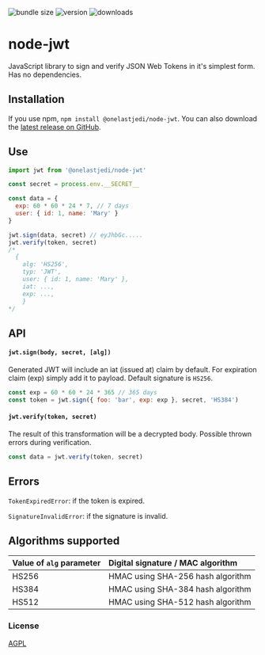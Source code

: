 ![bundle size](https://img.shields.io/bundlephobia/minzip/@onelastjedi/node-jwt)
![version](https://img.shields.io/npm/v/@onelastjedi/node-jwt)
![downloads](https://img.shields.io/npm/dm/@onelastjedi/node-jwt)

# node-jwt

JavaScript library to sign and verify JSON Web Tokens in it's simplest form.
Has no dependencies.

## Installation

If you use npm, `npm install @onelastjedi/node-jwt`. You can also download the [latest release on GitHub](https://github.com/onelastjedi/node-jwt/releases/latest).

## Use

```js
import jwt from '@onelastjedi/node-jwt'

const secret = process.env.__SECRET__

const data = {
  exp: 60 * 60 * 24 * 7, // 7 days
  user: { id: 1, name: 'Mary' }
}

jwt.sign(data, secret) // eyJhbGc.....
jwt.verify(token, secret)
/*
  {
    alg: 'HS256',
    typ: 'JWT',
    user: { id: 1, name: 'Mary' },
    iat: ...,
    exp: ...,
    }
*/

```

## API

#### `jwt.sign(body, secret, [alg])`

Generated JWT will include an iat (issued at) claim by default. For expiration claim (exp) simply add it to payload. Default signature is `HS256`.

```js
const exp = 60 * 60 * 24 * 365 // 365 days
const token = jwt.sign({ foo: 'bar', exp: exp }, secret, 'HS384')
```

#### `jwt.verify(token, secret)`

The result of this transformation will be a decrypted body. Possible thrown errors during verification.

```js
const data = jwt.verify(token, secret)
```

## Errors

`TokenExpiredError`: if the token is expired.

`SignatureInvalidError`: if the signature is invalid.

## Algorithms supported

| Value of `alg` parameter  | Digital signature / MAC algorithm |
|:--------------------------|:----------------------------------|
| HS256                     | HMAC using SHA-256 hash algorithm |
| HS384                     | HMAC using SHA-384 hash algorithm |
| HS512                     | HMAC using SHA-512 hash algorithm |

### License

[AGPL](LICENSE)